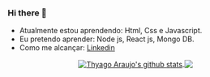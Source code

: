 ### Hi there 👋

<!--
**Pluto-ty/Pluto-ty** is a ✨ _special_ ✨ repository because its `README.md` (this file) appears on your GitHub profile. !-->

- Atualmente estou aprendendo: Html, Css e Javascript.
- Eu pretendo aprender: Node js, React js, Mongo DB.
- Como me alcançar: <a href="https://www.linkedin.com/in/thyago-araujo-m/">Linkedin</a>

<div align="center">
  <a href="https://github.com/Pluto-ty/github-readme-stats">
  <img align="center" src="https://github-readme-stats.anuraghazra1.vercel.app/api?username=Pluto-ty&show_icons=true&include_all_commits=true&theme=material-palenight" alt="Thyago Araujo's github stats" />
  <a href="https://github.com/Plutp-ty/github-readme-stats">
  <!-- Change the `github-readme-stats.anuraghazra1.vercel.app` to `github-readme-stats.vercel.app`  -->
  <img align="center" src="https://github-readme-stats.anuraghazra1.vercel.app/api/top-langs/?count_private=true?username=Pluto-ty&layout=compact&theme=material-palenight" />
</a>
</div>
